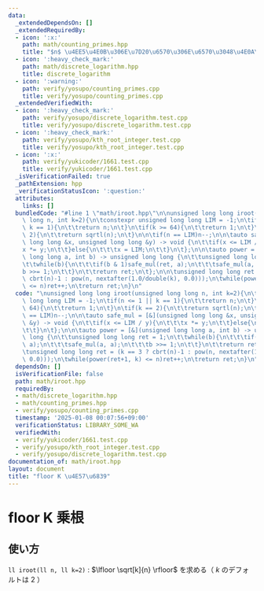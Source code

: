 ```yaml
---
data:
  _extendedDependsOn: []
  _extendedRequiredBy:
  - icon: ':x:'
    path: math/counting_primes.hpp
    title: "$n$ \u4EE5\u4E0B\u306E\u7D20\u6570\u306E\u6570\u3048\u4E0A\u3052"
  - icon: ':heavy_check_mark:'
    path: math/discrete_logarithm.hpp
    title: discrete_logarithm
  - icon: ':warning:'
    path: verify/yosupo/counting_primes.cpp
    title: verify/yosupo/counting_primes.cpp
  _extendedVerifiedWith:
  - icon: ':heavy_check_mark:'
    path: verify/yosupo/discrete_logarithm.test.cpp
    title: verify/yosupo/discrete_logarithm.test.cpp
  - icon: ':heavy_check_mark:'
    path: verify/yosupo/kth_root_integer.test.cpp
    title: verify/yosupo/kth_root_integer.test.cpp
  - icon: ':x:'
    path: verify/yukicoder/1661.test.cpp
    title: verify/yukicoder/1661.test.cpp
  _isVerificationFailed: true
  _pathExtension: hpp
  _verificationStatusIcon: ':question:'
  attributes:
    links: []
  bundledCode: "#line 1 \"math/iroot.hpp\"\n\nunsigned long long iroot(unsigned long\
    \ long n, int k=2){\n\tconstexpr unsigned long long LIM = -1;\n\tif(n <= 1 ||\
    \ k == 1){\n\t\treturn n;\n\t}\n\tif(k >= 64){\n\t\treturn 1;\n\t}\n\tif(k ==\
    \ 2){\n\t\treturn sqrtl(n);\n\t}\n\n\tif(n == LIM)n--;\n\n\tauto safe_mul = [&](unsigned\
    \ long long &x, unsigned long long &y) -> void {\n\t\tif(x <= LIM / y){\n\t\t\t\
    x *= y;\n\t\t}else{\n\t\t\tx = LIM;\n\t\t}\n\t};\n\n\tauto power = [&](unsigned\
    \ long long a, int b) -> unsigned long long {\n\t\tunsigned long long ret = 1;\n\
    \t\twhile(b){\n\t\t\tif(b & 1)safe_mul(ret, a);\n\t\t\tsafe_mul(a, a);\n\t\t\t\
    b >>= 1;\n\t\t}\n\t\treturn ret;\n\t};\n\n\tunsigned long long ret = (k == 3 ?\
    \ cbrt(n)-1 : pow(n, nextafter(1.0/double(k), 0.0)));\n\twhile(power(ret+1, k)\
    \ <= n)ret++;\n\treturn ret;\n}\n"
  code: "\nunsigned long long iroot(unsigned long long n, int k=2){\n\tconstexpr unsigned\
    \ long long LIM = -1;\n\tif(n <= 1 || k == 1){\n\t\treturn n;\n\t}\n\tif(k >=\
    \ 64){\n\t\treturn 1;\n\t}\n\tif(k == 2){\n\t\treturn sqrtl(n);\n\t}\n\n\tif(n\
    \ == LIM)n--;\n\n\tauto safe_mul = [&](unsigned long long &x, unsigned long long\
    \ &y) -> void {\n\t\tif(x <= LIM / y){\n\t\t\tx *= y;\n\t\t}else{\n\t\t\tx = LIM;\n\
    \t\t}\n\t};\n\n\tauto power = [&](unsigned long long a, int b) -> unsigned long\
    \ long {\n\t\tunsigned long long ret = 1;\n\t\twhile(b){\n\t\t\tif(b & 1)safe_mul(ret,\
    \ a);\n\t\t\tsafe_mul(a, a);\n\t\t\tb >>= 1;\n\t\t}\n\t\treturn ret;\n\t};\n\n\
    \tunsigned long long ret = (k == 3 ? cbrt(n)-1 : pow(n, nextafter(1.0/double(k),\
    \ 0.0)));\n\twhile(power(ret+1, k) <= n)ret++;\n\treturn ret;\n}\n"
  dependsOn: []
  isVerificationFile: false
  path: math/iroot.hpp
  requiredBy:
  - math/discrete_logarithm.hpp
  - math/counting_primes.hpp
  - verify/yosupo/counting_primes.cpp
  timestamp: '2025-01-08 00:07:56+09:00'
  verificationStatus: LIBRARY_SOME_WA
  verifiedWith:
  - verify/yukicoder/1661.test.cpp
  - verify/yosupo/kth_root_integer.test.cpp
  - verify/yosupo/discrete_logarithm.test.cpp
documentation_of: math/iroot.hpp
layout: document
title: "floor K \u4E57\u6839"
---
```


# floor K 乗根

## 使い方

``ll iroot(ll n, ll k=2)`` : $\lfloor \sqrt[k]{n} \rfloor$ を求める（ $k$ のデフォルトは $2$ ）
